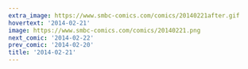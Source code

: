 ```yaml
---
extra_image: https://www.smbc-comics.com/comics/20140221after.gif
hovertext: '2014-02-21'
image: https://www.smbc-comics.com/comics/20140221.png
next_comic: '2014-02-22'
prev_comic: '2014-02-20'
title: '2014-02-21'
---
```


